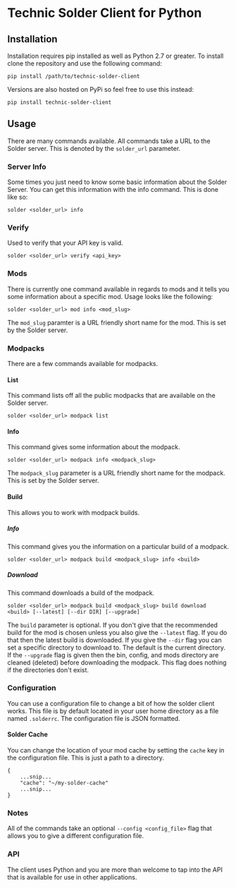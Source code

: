 # Technic Solder Client for Python

## Installation

Installation requires pip installed as well as Python 2.7 or greater. To install clone the repository and use the following command:

	pip install /path/to/technic-solder-client

Versions are also hosted on PyPi so feel free to use this instead:

	pip install technic-solder-client

## Usage

There are many commands available. All commands take a URL to the Solder server. This is denoted by the `solder_url` parameter.

### Server Info

Some times you just need to know some basic information about the Solder Server. You can get this information with the info command. This is done like so:

	solder <solder_url> info

### Verify

Used to verify that your API key is valid.

	solder <solder_url> verify <api_key>

### Mods

There is currently one command available in regards to mods and it tells you some information about a specific mod. Usage looks like the following:

	solder <solder_url> mod info <mod_slug>

The `mod_slug` paramter is a URL friendly short name for the mod. This is set by the Solder server.

### Modpacks

There are a few commands available for modpacks.

#### List

This command lists off all the public modpacks that are available on the Solder server.

	solder <solder_url> modpack list

#### Info

This command gives some information about the modpack.

	solder <solder_url> modpack info <modpack_slug>

The `modpack_slug` parameter is a URL friendly short name for the modpack. This is set by the Solder server.

#### Build

This allows you to work with modpack builds.

##### Info

This command gives you the information on a particular build of a modpack.

	solder <solder_url> modpack build <modpack_slug> info <build>

##### Download

This command downloads a build of the modpack.

	solder <solder_url> modpack build <modpack_slug> build download <build> [--latest] [--dir DIR] [--upgrade]

The `build` parameter is optional. If you don't give that the recommended build for the mod is chosen unless you also give the `--latest` flag. If you do that then the latest build is downloaded. If you give the `--dir` flag you can set a specific directory to download to. The default is the current directory. If the `--upgrade` flag is given then the bin, config, and mods directory are cleaned (deleted) before downloading the modpack. This flag does nothing if the directories don't exist.

### Configuration

You can use a configuration file to change a bit of how the solder client works. This file is by default located in your user home directory as a file named `.solderrc`. The configuration file is JSON formatted.

#### Solder Cache

You can change the location of your mod cache by setting the `cache` key in the configuration file. This is just a path to a directory.

	{
		...snip...
		"cache": "~/my-solder-cache"
		...snip...
	}

### Notes

All of the commands take an optional `--config <config_file>` flag that allows you to give a different configuration file.

### API

The client uses Python and you are more than welcome to tap into the API that is available for use in other applications.

